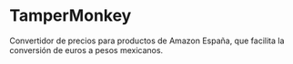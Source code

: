 # TamperMonkey
Convertidor de precios para productos de Amazon España, que facilita la conversión de euros a pesos mexicanos.
